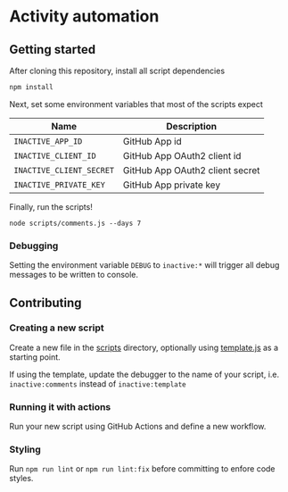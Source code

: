 # Activity automation

## Getting started

After cloning this repository, install all script dependencies

```Bash
npm install
```

Next, set some environment variables that most of the scripts expect

| Name                     | Description                     |
| ------------------------ | ------------------------------- |
| `INACTIVE_APP_ID`        | GitHub App id                   |
| `INACTIVE_CLIENT_ID`     | GitHub App OAuth2 client id     |
| `INACTIVE_CLIENT_SECRET` | GitHub App OAuth2 client secret |
| `INACTIVE_PRIVATE_KEY`   | GitHub App private key          |

Finally, run the scripts!

```
node scripts/comments.js --days 7
```

### Debugging

Setting the environment variable `DEBUG` to `inactive:*` will trigger all debug messages to be written to console.

## Contributing

### Creating a new script

Create a new file in the [scripts](./scripts) directory, optionally using [template.js](./scripts/template.js) as a starting point.

If using the template, update the debugger to the name of your script, i.e. `inactive:comments` instead of `inactive:template`

### Running it with actions

Run your new script using GitHub Actions and define a new workflow.

### Styling

Run `npm run lint` or `npm run lint:fix` before committing to enfore code styles.

